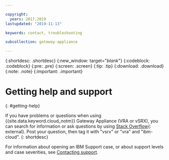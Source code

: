 ```yaml
---

copyright:
  years: 2017,2019
lastupdated: "2019-11-13"

keywords: contact, troubleshooting

subcollection: gateway-appliance

---
```


{:shortdesc: .shortdesc}
{:new_window: target="_blank_"}
{:codeblock: .codeblock}
{:pre: .pre}
{:screen: .screen}
{:tip: .tip}
{:download: .download}
{:note: .note}
{:important: .important}

# Getting help and support
{: #getting-help}

If you have problems or questions when using {{site.data.keyword.cloud_notm}} Gateway Appliance (VRA or vSRX), you can search for information or ask questions by using [Stack Overflow](https://stackoverflow.com/search?q=dl+ibm-cloud){: external}. Post your question, then tag it with "vsrx" or "vra" and "ibm-cloud".
{: shortdesc}

For information about opening an IBM Support case, or about support levels and case severities, see [Contacting support](/docs/get-support?topic=get-support-using-avatar#using-avatar).
